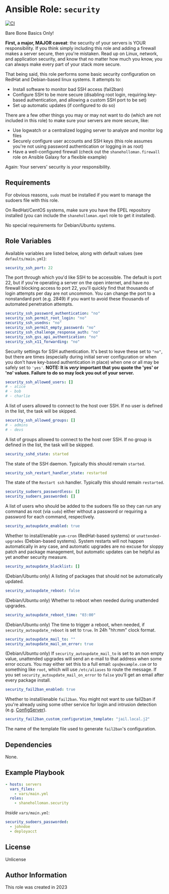 # Ansible Role: `security`

[![CI](https://github.com/shaneholloman/ansible-role-security/actions/workflows/ci.yml/badge.svg)](https://github.com/shaneholloman/ansible-role-security/actions/workflows/ci.yml)

Bare Bone Basics Only!

**First, a major, MAJOR caveat**: the security of your servers is YOUR responsibility. If you think simply including this role and adding a firewall makes a server secure, then you're mistaken. Read up on Linux, network, and application security, and know that no matter how much you know, you can always make every part of your stack more secure.

That being said, this role performs some basic security configuration on RedHat and Debian-based linux systems. It attempts to:

  - Install software to monitor bad SSH access (fail2ban)
  - Configure SSH to be more secure (disabling root login, requiring key-based authentication, and allowing a custom SSH port to be set)
  - Set up automatic updates (if configured to do so)

There are a few other things you may or may not want to do (which are not included in this role) to make sure your servers are more secure, like:

  - Use logwatch or a centralized logging server to analyze and monitor log files
  - Securely configure user accounts and SSH keys (this role assumes you're not using password authentication or logging in as root)
  - Have a well-configured firewall (check out the `shaneholloman.firewall` role on Ansible Galaxy for a flexible example)

Again: Your servers' security is _your_ responsibility.

## Requirements

For obvious reasons, `sudo` must be installed if you want to manage the sudoers file with this role.

On RedHat/CentOS systems, make sure you have the EPEL repository installed (you can include the `shaneholloman.epel` role to get it installed).

No special requirements for Debian/Ubuntu systems.

## Role Variables

Available variables are listed below, along with default values (see `defaults/main.yml`):

```yml
security_ssh_port: 22
```

The port through which you'd like SSH to be accessible. The default is port 22, but if you're operating a server on the open internet, and have no firewall blocking access to port 22, you'll quickly find that thousands of login attempts per day are not uncommon. You can change the port to a nonstandard port (e.g. 2849) if you want to avoid these thousands of automated penetration attempts.

```yml
security_ssh_password_authentication: "no"
security_ssh_permit_root_login: "no"
security_ssh_usedns: "no"
security_ssh_permit_empty_password: "no"
security_ssh_challenge_response_auth: "no"
security_ssh_gss_api_authentication: "no"
security_ssh_x11_forwarding: "no"
```

Security settings for SSH authentication. It's best to leave these set to `"no"`, but there are times (especially during initial server configuration or when you don't have key-based authentication in place) when one or all may be safely set to `'yes'`. **NOTE: It is _very_ important that you quote the 'yes' or 'no' values. Failure to do so may lock you out of your server.**

```yml
security_ssh_allowed_users: []
# - alice
# - bob
# - charlie
```

A list of users allowed to connect to the host over SSH.  If no user is defined in the list, the task will be skipped.

```yml
security_ssh_allowed_groups: []
# - admins
# - devs
```

A list of groups allowed to connect to the host over SSH.  If no group is defined in the list, the task will be skipped.

```yml
security_sshd_state: started
```

The state of the SSH daemon. Typically this should remain `started`.

```yml
security_ssh_restart_handler_state: restarted
```

The state of the `Restart ssh` handler. Typically this should remain `restarted`.

```yml
security_sudoers_passwordless: []
security_sudoers_passworded: []
```

A list of users who should be added to the sudoers file so they can run any command as root (via `sudo`) either without a password or requiring a password for each command, respectively.

```yml
security_autoupdate_enabled: true
```

Whether to install/enable `yum-cron` (RedHat-based systems) or `unattended-upgrades` (Debian-based systems). System restarts will not happen automatically in any case, and automatic upgrades are no excuse for sloppy patch and package management, but automatic updates can be helpful as yet another security measure.

```yml
security_autoupdate_blacklist: []
```

(Debian/Ubuntu only) A listing of packages that should not be automatically updated.

```yml
security_autoupdate_reboot: false
```

(Debian/Ubuntu only) Whether to reboot when needed during unattended upgrades.

```yml
security_autoupdate_reboot_time: "03:00"
```

(Debian/Ubuntu only) The time to trigger a reboot, when needed, if `security_autoupdate_reboot` is set to `true`. In 24h "hh:mm" clock format.

```yml
security_autoupdate_mail_to: ""
security_autoupdate_mail_on_error: true
```

(Debian/Ubuntu only) If `security_autoupdate_mail_to` is set to an non empty value, unattended upgrades will send an e-mail to that address when some error occurs. You may either set this to a full email: `ops@example.com` or to something like `root`, which will use `/etc/aliases` to route the message. If you set `security_autoupdate_mail_on_error` to `false` you'll get an email after every package install.

```yml
security_fail2ban_enabled: true
```

Whether to install/enable `fail2ban`. You might not want to use fail2ban if you're already using some other service for login and intrusion detection (e.g. [ConfigServer](http://configserver.com/cp/csf.html)).

```yml
security_fail2ban_custom_configuration_template: "jail.local.j2"
```

The name of the template file used to generate `fail2ban`'s configuration.

## Dependencies

None.

## Example Playbook

```yml
- hosts: servers
  vars_files:
    - vars/main.yml
  roles:
    - shaneholloman.security
```

_Inside `vars/main.yml`_:

```yml
security_sudoers_passworded:
  - johndoe
  - deployacct
```

## License

Unlicense

## Author Information

This role was created in 2023
